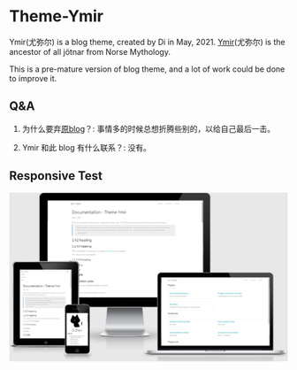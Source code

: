 # Theme-Ymir

Ymir(尤弥尔) is a blog theme, created by Di in May, 2021. [Ymir](https://en.wikipedia.org/wiki/Ymir)(尤弥尔) is the ancestor of all jötnar from Norse Mythology. 

This is a pre-mature version of blog theme, and a lot of work could be done to improve it.



## Q&A

1. 为什么要弃[原blog](https://jokerdii.github.io/blog-2018-21/)？: 事情多的时候总想折腾些别的，以给自己最后一击。

2. Ymir 和此 blog 有什么联系？: 没有。



## Responsive Test 

![responsive](./images/responsive.png)